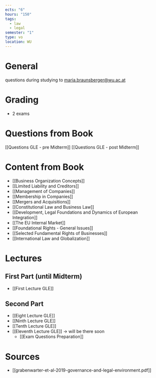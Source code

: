 ```yaml
---
ects: "6"
hours: "150"
tags:
  - law
  - legal
semester: "1"
type: vo
location: WU
---
```

# General
questions during studying to maria.braunsberger@wu.ac.at

# Grading
- 2 exams

# Questions from Book
[[Questions GLE - pre Midterm]]
[[Questions GLE - post Midterm]]

# Content from Book
- [[Business Organization Concepts]]
- [[Limited Liability and Creditors]]
- [[Management of Companies]]
- [[Membership in Companies]]
- [[Mergers and Acquisitions]]
- [[Constitutional Law and Business Law]]
- [[Development, Legal Foundations and Dynamics of European Integration]]
- [[The EU Internal Market]]
- [[Foundational Rights - General Issues]]
- [[Selected Fundamental Rights of Businesses]]
- [[International Law and Globalization]]
# Lectures
## First Part (until Midterm)
- [[First Lecture GLE]]
## Second Part
- [[Eight Lecture GLE]]
- [[Ninth Lecture GLE]]
- [[Tenth Lecture GLE]]
- [[Eleventh Lecture GLE]] -> will be there soon
	- [[Exam Questions Preparation]]
# Sources
- [[grabenwarter-et-al-2019-governance-and-legal-environment.pdf]]